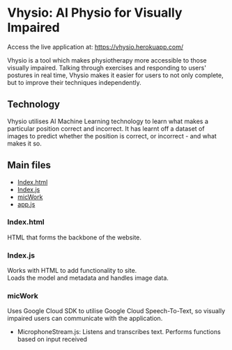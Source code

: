 # Vhysio: AI Physio for Visually Impaired

Access the live application at: https://vhysio.herokuapp.com/

Vhysio is a tool which makes physiotherapy more accessible to those visually impaired. Talking through exercises and responding to users' postures in real time,
Vhysio makes it easier for users to not only complete, but to improve their techniques independently.

## Technology

Vhysio utilises AI Machine Learning technology to learn what makes a particular position correct and incorrect. It has learnt
off a dataset of images to predict whether the position is correct, or incorrect - and what makes it so.

## Main files

-   [Index.html](index.html)
-   [Index.js](index.js)
-   [micWork](micWork)
-   [app.js](app.js)

### Index.html

HTML that forms the backbone of the website.

### Index.js

Works with HTML to add functionality to site.  
Loads the model and metadata and handles image data.

### micWork

Uses Google Cloud SDK to utilise Google Cloud Speech-To-Text, so visually impaired
users can communicate with the application.

-   MicrophoneStream.js: Listens and transcribes text. Performs functions
    based on input received
